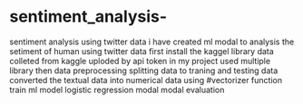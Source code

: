 # sentiment_analysis-
sentiment analysis using twitter data 
i have created ml modal to analysis the setiment of human 
using twitter data 
first install the kaggel library 
data colleted from kaggle
uploded by api token in my project
used multiple library
then data preprocessing
splitting data to traning and testing data 
converted the textual data into numerical data
using #vectorizer function
train ml model
logistic regression modal
modal evaluation 

